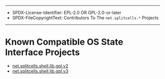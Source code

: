 ----
* SPDX-License-Identifier: EPL-2.0 OR GPL-2.0-or-later
* SPDX-FileCopyrightText: Contributors To The `net.splitcells.*` Projects
----
# Known Compatible OS State Interface Projects
* [net.splitcells.shell.lib.gpl.v2](https://github.com/splitcells/shell.lib.gpl.v2)
* [net.splitcells.shell.lib.gpl.v3](https://github.com/splitcells/shell.lib.gpl.v3)
